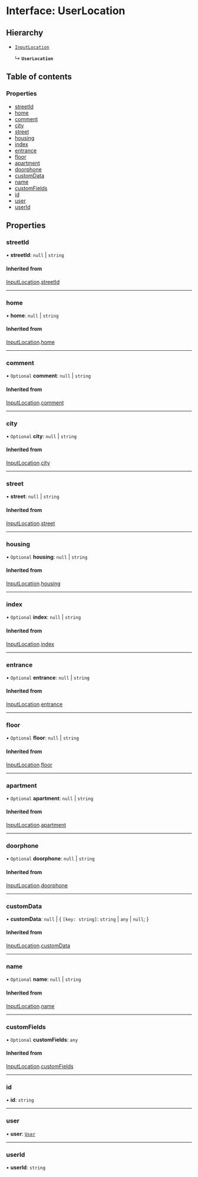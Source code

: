 # Interface: UserLocation

## Hierarchy

- [`InputLocation`](InputLocation.md)

  ↳ **`UserLocation`**

## Table of contents

### Properties

- [streetId](UserLocation.md#streetid)
- [home](UserLocation.md#home)
- [comment](UserLocation.md#comment)
- [city](UserLocation.md#city)
- [street](UserLocation.md#street)
- [housing](UserLocation.md#housing)
- [index](UserLocation.md#index)
- [entrance](UserLocation.md#entrance)
- [floor](UserLocation.md#floor)
- [apartment](UserLocation.md#apartment)
- [doorphone](UserLocation.md#doorphone)
- [customData](UserLocation.md#customdata)
- [name](UserLocation.md#name)
- [customFields](UserLocation.md#customfields)
- [id](UserLocation.md#id)
- [user](UserLocation.md#user)
- [userId](UserLocation.md#userid)

## Properties

### streetId

• **streetId**: ``null`` \| `string`

#### Inherited from

[InputLocation](InputLocation.md).[streetId](InputLocation.md#streetid)

___

### home

• **home**: ``null`` \| `string`

#### Inherited from

[InputLocation](InputLocation.md).[home](InputLocation.md#home)

___

### comment

• `Optional` **comment**: ``null`` \| `string`

#### Inherited from

[InputLocation](InputLocation.md).[comment](InputLocation.md#comment)

___

### city

• `Optional` **city**: ``null`` \| `string`

#### Inherited from

[InputLocation](InputLocation.md).[city](InputLocation.md#city)

___

### street

• **street**: ``null`` \| `string`

#### Inherited from

[InputLocation](InputLocation.md).[street](InputLocation.md#street)

___

### housing

• `Optional` **housing**: ``null`` \| `string`

#### Inherited from

[InputLocation](InputLocation.md).[housing](InputLocation.md#housing)

___

### index

• `Optional` **index**: ``null`` \| `string`

#### Inherited from

[InputLocation](InputLocation.md).[index](InputLocation.md#index)

___

### entrance

• `Optional` **entrance**: ``null`` \| `string`

#### Inherited from

[InputLocation](InputLocation.md).[entrance](InputLocation.md#entrance)

___

### floor

• `Optional` **floor**: ``null`` \| `string`

#### Inherited from

[InputLocation](InputLocation.md).[floor](InputLocation.md#floor)

___

### apartment

• `Optional` **apartment**: ``null`` \| `string`

#### Inherited from

[InputLocation](InputLocation.md).[apartment](InputLocation.md#apartment)

___

### doorphone

• `Optional` **doorphone**: ``null`` \| `string`

#### Inherited from

[InputLocation](InputLocation.md).[doorphone](InputLocation.md#doorphone)

___

### customData

• **customData**: ``null`` \| { `[key: string]`: `string` \| `any` \| ``null``;  }

#### Inherited from

[InputLocation](InputLocation.md).[customData](InputLocation.md#customdata)

___

### name

• `Optional` **name**: ``null`` \| `string`

#### Inherited from

[InputLocation](InputLocation.md).[name](InputLocation.md#name)

___

### customFields

• `Optional` **customFields**: `any`

#### Inherited from

[InputLocation](InputLocation.md).[customFields](InputLocation.md#customfields)

___

### id

• **id**: `string`

___

### user

• **user**: [`User`](User.md)

___

### userId

• **userId**: `string`

